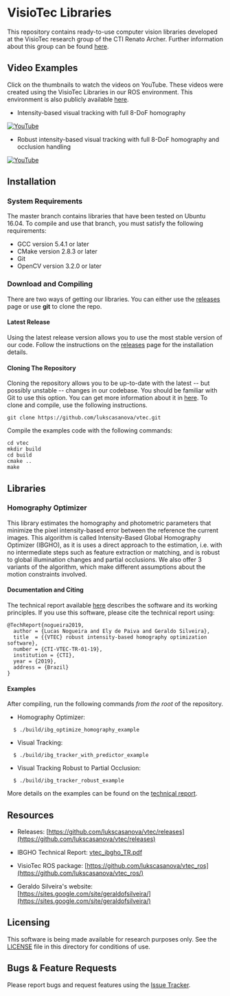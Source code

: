 # VisioTec Libraries #

This repository contains ready-to-use computer vision libraries developed at the VisioTec research group of the CTI Renato Archer. Further information about this group can be found [here](https://sites.google.com/site/geraldofsilveira/talks#TOC-Project-VISIOTEC-in-5-slides).

## Video Examples ##

Click on the thumbnails to watch the videos on YouTube. These videos were created using the VisioTec Libraries in our ROS environment. This environment is also publicly available [here](https://github.com/lukscasanova/vtec_ros).

* Intensity-based visual tracking with full 8-DoF homography

[![YouTube](https://img.youtube.com/vi/r7kZLqQ5xbI/0.jpg)](https://www.youtube.com/watch?v=r7kZLqQ5xbI)

* Robust intensity-based visual tracking with full 8-DoF homography and occlusion handling

[![YouTube](https://img.youtube.com/vi/qhAFe8IbIHc/0.jpg)](https://www.youtube.com/watch?v=qhAFe8IbIHc)

## Installation ##

### System Requirements ###

The master branch contains libraries that have been tested on Ubuntu 16.04. 
To compile and use that branch, you must satisfy the following requirements:

* GCC version 5.4.1 or later
* CMake version 2.8.3 or later
* Git
* OpenCV version 3.2.0 or later

### Download and Compiling ###

There are two ways of getting our libraries. You can either use the [releases](https://github.com/lukscasanova/vtec/releases) page or use **git** to clone the repo.

#### Latest Release ####

Using the latest release version allows you to use the most stable version of our code. Follow the instructions on the [releases](https://github.com/lukscasanova/vtec/releases) page for the installation details.

#### Cloning The Repository ####

Cloning the repository allows you to be up-to-date with the latest -- but possibly unstable -- changes in our codebase. You should be familiar with Git to use this option. You can get more information about it in [here](https://help.github.com/articles/set-up-git). To clone and compile, use the following instructions.

```
git clone https://github.com/lukscasanova/vtec.git
```


Compile the examples code with the following commands:

```
cd vtec
mkdir build
cd build
cmake ..
make
```

## Libraries ##

### Homography Optimizer ###

This library estimates the homography and photometric parameters that minimize the pixel intensity-based error between the reference the current images. This algorithm is called Intensity-Based Global Homography Optimizer (IBGHO), as it is uses a direct approach to the estimation, i.e. with no intermediate steps such as feature extraction or matching, and is robust to global illumination changes and partial occlusions. We also offer 3 variants of the algorithm, which make different assumptions about the motion constraints involved.


#### Documentation and Citing ####

The technical report available [here](https://github.com/lukscasanova/vtec/blob/opencv/vtec_ibgho_TR.pdf) describes the software and its working principles. If you use this software, please cite the technical report using:

```
@TechReport{nogueira2019,
  author = {Lucas Nogueira and Ely de Paiva and Geraldo Silveira},
  title  = {{VTEC} robust intensity-based homography optimization software},
  number = {CTI-VTEC-TR-01-19},
  institution = {CTI},
  year = {2019},
  address = {Brazil}
}
```

#### Examples ####

After compiling, run the following commands *from the root* of the repository.

* Homography Optimizer: 
```
  $ ./build/ibg_optimize_homography_example
```

* Visual Tracking:
```
  $ ./build/ibg_tracker_with_predictor_example
```

* Visual Tracking Robust to Partial Occlusion:
```
  $ ./build/ibg_tracker_robust_example
```

More details on the examples can be found on the [technical report](https://github.com/lukscasanova/vtec/blob/opencv/vtec_ibgho_TR.pdf).



## Resources ##

* Releases: [https://github.com/lukscasanova/vtec/releases](https://github.com/lukscasanova/vtec/releases)

* IBGHO Technical Report: [vtec_ibgho_TR.pdf](https://github.com/lukscasanova/vtec/blob/opencv/vtec_ibgho_TR.pdf)

* VisioTec ROS package: [https://github.com/lukscasanova/vtec_ros](https://github.com/lukscasanova/vtec_ros/)

* Geraldo Silveira's website: [https://sites.google.com/site/geraldofsilveira/](https://sites.google.com/site/geraldofsilveira/)


## Licensing ##

This software is being made available for research purposes only.  See the [LICENSE](LICENSE.txt) file in this directory for conditions of use.


## Bugs & Feature Requests

Please report bugs and request features using the [Issue Tracker](https://github.com/lukscasanova/vtec/issues).
